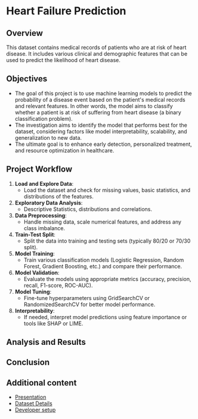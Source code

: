 # Heart Failure Prediction

## Overview
This dataset contains medical records of patients who are at risk of heart disease. It includes various clinical and demographic features that can be used to predict the likelihood of heart disease.

## Objectives
- The goal of this project is to use machine learning models to predict the probability of a disease event based on the patient's medical records and relevant features. In other words, the model aims to classify whether a patient is at risk of suffering from heart disease (a binary classification problem). 
- The investigation aims to identify the model that performs best for the dataset, considering factors like model interpretability, scalability, and generalization to new data.
- The ultimate goal is to enhance early detection, personalized treatment, and resource optimization in healthcare.

## Project Workflow
1. **Load and Explore Data**:
   - Load the dataset and check for missing values, basic statistics, and distributions of the features.
2. **Exploratory Data Analysis**:
   - Descriptive Statistics, distributions and correlations.
3. **Data Preprocessing**:
   - Handle missing data, scale numerical features, and address any class imbalance.
3. **Train-Test Split**:
   - Split the data into training and testing sets (typically 80/20 or 70/30 split).
4. **Model Training**:
   - Train various classification models (Logistic Regression, Random Forest, Gradient Boosting, etc.) and compare their performance.
5. **Model Validation**:
   - Evaluate the models using appropriate metrics (accuracy, precision, recall, F1-score, ROC-AUC).
6. **Model Tuning**:
   - Fine-tune hyperparameters using GridSearchCV or RandomizedSearchCV for better model performance.
7. **Interpretability**:
   - If needed, interpret model predictions using feature importance or tools like SHAP or LIME.

## Analysis and Results

## Conclusion

## Additional content
- [Presentation](./docs/heart_failure_prediction.pdf)
- [Dataset Details](./datasets/dataset.md)
- [Developer setup](./docs/setup.md)
